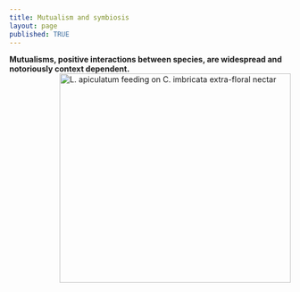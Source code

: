 ```yaml
---
title: Mutualism and symbiosis
layout: page
published: TRUE
---
```



<strong>Mutualisms, positive interactions between species, are widespread and notoriously context dependent.</strong>
<img style="float: right; margin: 0px 0px 0px 10px;" src="{{ 'assets/images/ants_cholla.jpg' | relative_url }}" width="413.75" height="374.5" alt="L. apiculatum feeding on C. imbricata extra-floral nectar"  /> 




